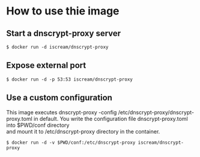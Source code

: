 # How to use thie image
## Start a dnscrypt-proxy server

```
$ docker run -d iscream/dnscrypt-proxy
```

## Expose external port

```
$ docker run -d -p 53:53 iscream/dnscrypt-proxy
```

## Use a custom configuration
This image executes dnscrypt-proxy -config /etc/dnscrypt-proxy/dnscrypt-proxy.toml in default.
You write the configuration file dnscrypt-proxy.toml into $PWD/conf directory  
and mount it to /etc/dnscrypt-proxy directory in the container.

```
$ docker run -d -v $PWD/conf:/etc/dnscrypt-proxy iscream/dnscrypt-proxy
```
